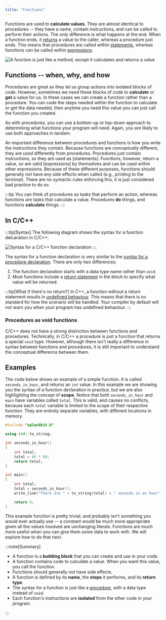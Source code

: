 ```yaml
---
title: "Functions"
---
```


Functions are used to **calculate values**. They are almost identical to procedures -- they have a name, contain instructions, and can be called to perform their actions. The *only* difference is what happens at the end. When a function ends, it [returns](/book/part-2-organised-code/2-organising-code/1-concepts/05-return) a value to the caller, whereas a procedure just ends. This means that procedures are called within [statements](/book/part-1-instructions/2-communicating-syntax/2-trailside/02-statement), whereas functions can be called within [expressions](/book/part-1-instructions/2-communicating-syntax/2-trailside/03-expression).

![A function is just like a method, except it calculates and returns a value](./images/function-concept.png "A function is just like a method, except it calculates and returns a value")

## Functions -- when, why, and how

Procedures are great as they let us group actions into isolated blocks of code. However, sometimes we need these blocks of code to **calculate** or **get** a value for us. In these cases we can create a function rather than a procedure. You can code the steps needed within the function to calculate or get the data needed, then anytime you need this value you can just call the function you created.

As with procedures, you can use a bottom-up or top-down approach to determining what functions your program will need.
Again, you are likely to use both approaches in tandem.

An important difference between procedures and functions is how you write the instructions they contain.
Because functions are *conceptually* different, they are *used* differently from procedures.
Procedures just contain instructions, so they are used as [statements].
Functions, however, return a value, so are valid [expressions] by themselves and can be used within other expressions.
Because of these different purposes, functions should generally not have any side effects when called (e.g., printing to the terminal).
There are no syntactic rules enforcing this, it is just considered bad practice to do so.

:::tip
You can think of procedures as tasks that perform an action, whereas functions are tasks that calculate a value. Procedures **do** things, and functions **calculate** things.
:::

## In C/C++

:::tip[Syntax]
The following diagram shows the syntax for a function delcaration in C/C++.

![Syntax for a C/C++ function declaration](./images/function-decl.png)
:::

The syntax for a function declaration is very similar to the [syntax for a procedure declaration](/book/part-2-organised-code/2-organising-code/1-concepts/02-procedures#in-cc).
There are only two differences:

1. The function declaration starts with a data type name rather than `void`.
2. Most functions include a [return statement](/book/part-2-organised-code/2-organising-code/1-concepts/05-return) in the block to specify what value will be returned.

:::tip[What if there's no return?]
In C++, a function without a return statement results in [undefined behaviour](https://en.wikipedia.org/wiki/Undefined_behavior). This means that there is no standard for how the scenario will be handled. Your compiler by default will not warn you when your program has undefined behaviour.
:::

### Procedures as void functions

C/C++ does not have a strong distinction between functions and procedures. Technically, in C/C++ a procedure is just a function that returns a special `void` type. However, although there isn't really a difference in syntax between functions and procedures, it is still important to understand the conceptual difference between them.

## Examples

The code below shows an example of a simple function.
It is called `seconds_in_hour`, and returns an `int` value.
In this example we are showing you the syntax of a function declaration in practice, but we are also highlighting the concept of **scope**.
Notice that both `seconds_in_hour` and `main` have variables called `total`.
This is valid, and causes no conflicts, because each `total` variable is limited to the scope of their respective function.
They are entirely separate variables, with different locations in memory.

```cpp
#include "splashkit.h"

using std::to_string;

int seconds_in_hour()
{
    int total;
    total = 60 * 60;
    return total;
}

int main()
{
    int total;
    total = seconds_in_hour();
    write_line("There are " + to_string(total) + " seconds in an hour");

    return 0;
}
```

This example function is pretty trivial, and probably isn't something you would ever actually use -- a constant would be much more appropriate given all the values involved are unchanging literals.
Functions are much more useful when you can give them some data to work with.
We will explore how to do that next.

:::note[Summary]

- A function is a **building block** that you can create and use in your code.
- A function contains code to calculate a value. When you want this value, you call the function.
- Functions should generally not have side effects.
- A function is defined by its **name**, the **steps** it performs, and its **return type**.
- The syntax for a function is just like a [procedure](/book/part-2-organised-code/2-organising-code/1-concepts/02-procedures), with a data type instead of `void`.
- Each function's instructions are **isolated** from the other code in your program.

:::
